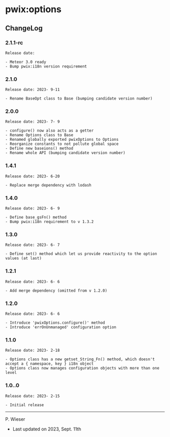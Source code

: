 # pwix:options

## ChangeLog

### 2.1.1-rc

    Release date: 

    - Meteor 3.0 ready
    - Bump pwix:i18n version requirement

### 2.1.0

    Release date: 2023- 9-11

    - Rename BaseOpt class to Base (bumping candidate version number)

### 2.0.0

    Release date: 2023- 7- 9

    - configure() now also acts as a getter
    - Rename Options class to Base
    - Renamed globally exported pwixOptions to Options
    - Reorganize constants to not pollute global space
    - Define new baseions() method
    - Rename whole API (bumping candidate version number)

### 1.4.1

    Release date: 2023- 6-20

    - Replace merge dependency with lodash

### 1.4.0

    Release date: 2023- 6- 9

    - Define base_gsFn() method
    - Bump pwix:i18n requirement to v 1.3.2

### 1.3.0

    Release date: 2023- 6- 7

    - Define set() method which let us provide reactivity to the option values (at last)

### 1.2.1

    Release date: 2023- 6- 6

    - Add merge dependency (omitted from v 1.2.0)

### 1.2.0

    Release date: 2023- 6- 6

    - Introduce 'pwixOptions.configure()' method
    - Introduce 'errOnUnmanaged' configuration option

### 1.1.0

    Release date: 2023- 2-18

    - Options class has a new getset_String_Fn() method, which doesn't accept a { namespace, key } i18n object
    - Options class now manages configuration objects with more than one level

### 1.0..0

    Release date: 2023- 2-15

    - Initial release

---
P. Wieser
- Last updated on 2023, Sept. 11th
